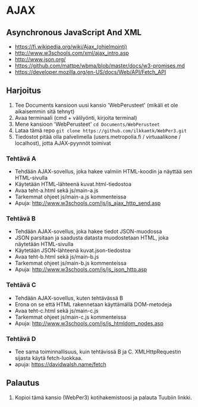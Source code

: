 # AJAX

## Asynchronous JavaScript And XML
  * https://fi.wikipedia.org/wiki/Ajax_(ohjelmointi)
  * http://www.w3schools.com/xml/ajax_intro.asp
  * http://www.json.org/
  * https://github.com/mattpe/wbma/blob/master/docs/w3-promises.md
  * https://developer.mozilla.org/en-US/docs/Web/API/Fetch_API

## Harjoitus
1. Tee Documents kansioon uusi kansio 'WebPerusteet' (mikäli et ole aikaisemmin sitä tehnyt)
2. Avaa terminaali (cmd + välilyönti, kirjoita terminal)
3. Mene kansioon 'WebPerusteet' `cd Documents/WebPerusteet`
4. Lataa tämä repo `git clone https://github.com/ilkkamtk/WebPer3.git`
5. Tiedostot pitää olla palvelimella (users.metropolia.fi / virtuaalikone  / localhost), jotta AJAX-pyynnöt toimivat

### Tehtävä A
  * Tehdään AJAX-sovellus, joka hakee valmiin HTML-koodin ja näyttää sen HTML-sivulla
  * Käytetään HTML-lähteenä kuvat.html-tiedostoa
  * Avaa teht-a.html sekä js/main-a.js
  * Tarkemmat ohjeet js/main-a.js kommenteissa
  * Apuja: http://www.w3schools.com/js/js_ajax_http_send.asp

### Tehtävä B 
  * Tehdään AJAX-sovellus, joka hakee tiedot JSON-muodossa
  * JSON parsitaan ja saadusta datasta muodostetaan HTML, joka näytetään HTML-sivulla
  * Käytetään JSON-lähteenä kuvat.json-tiedostoa
  * Avaa teht-b.html sekä js/main-b.js
  * Tarkemmat ohjeet js/main-b.js kommenteissa
  * Apuja: http://www.w3schools.com/js/js_json_http.asp

### Tehtävä C 
  * Tehdään AJAX-sovellus, kuten tehtävässä B
  * Erona on se että HTML rakennetaan käyttämällä DOM-metodeja
  * Avaa teht-c.html sekä js/main-c.js
  * Tarkemmat ohjeet js/main-c.js kommenteissa
  * Apuja: http://www.w3schools.com/js/js_htmldom_nodes.asp

### Tehtävä D 
  * Tee sama toiminnallisuus, kuin tehtävissä B ja C. XMLHttpRequestin sijasta käytä fetch-luokkaa.
  * apuja: https://davidwalsh.name/fetch

## Palautus
1. Kopioi tämä kansio (WebPer3) kotihakemistoosi ja palauta Tuubiin linkki.


